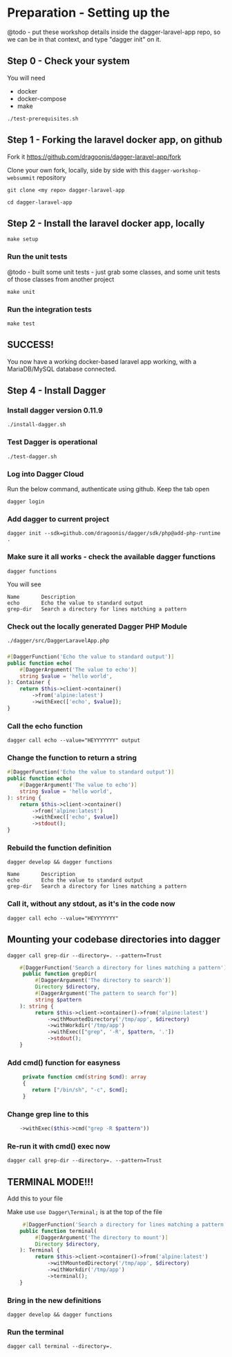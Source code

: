 # Preparation - Setting up the 

@todo - put these workshop details inside the dagger-laravel-app repo, so we can be in that context, and type "dagger init" on it.

## Step 0 - Check your system

You will need
- docker
- docker-compose
- make

```
./test-prerequisites.sh
```

## Step 1 - Forking the laravel docker app, on github

Fork it https://github.com/dragoonis/dagger-laravel-app/fork

Clone your own fork, locally, side by side with this `dagger-workshop-websummit` repository

```
git clone <my repo> dagger-laravel-app

cd dagger-laravel-app
```

## Step 2 - Install the laravel docker app, locally

```
make setup
```

### Run the unit tests
@todo - built some unit tests - just grab some classes, and some unit tests of those classes from another project
```
make unit
```

### Run the integration tests

```
make test
```

## SUCCESS!

You now have a working docker-based laravel app working, with a MariaDB/MySQL database connected.

## Step 4 - Install Dagger

### Install dagger version 0.11.9

```
./install-dagger.sh
```

### Test Dagger is operational
```
./test-dagger.sh
```

### Log into Dagger Cloud

Run the below command, authenticate using github. Keep the tab open
```
dagger login
```

### Add dagger to current project

```
dagger init --sdk=github.com/dragoonis/dagger/sdk/php@add-php-runtime .
```

### Make sure it all works - check the available dagger functions
```
dagger functions
```

You will see
```
Name       Description
echo       Echo the value to standard output
grep-dir   Search a directory for lines matching a pattern
```

### Check out the locally generated Dagger PHP Module
```
./dagger/src/DaggerLaravelApp.php
```

### 
``` php
#[DaggerFunction('Echo the value to standard output')]
public function echo(
    #[DaggerArgument('The value to echo')]
    string $value = 'hello world',
): Container {
    return $this->client->container()
        ->from('alpine:latest')
        ->withExec(['echo', $value]);
}

```

### Call the echo function
```
dagger call echo --value="HEYYYYYYY" output
```

### Change the function to return a string
``` php
#[DaggerFunction('Echo the value to standard output')]
public function echo(
    #[DaggerArgument('The value to echo')]
    string $value = 'hello world',
): string {
    return $this->client->container()
        ->from('alpine:latest')
        ->withExec(['echo', $value])
        ->stdout();
}
```

### Rebuild the function definition
```
dagger develop && dagger functions
```

```
Name       Description
echo       Echo the value to standard output
grep-dir   Search a directory for lines matching a pattern
```

### Call it, without any stdout, as it's in the code now

```
dagger call echo --value="HEYYYYYYY"
```

## Mounting your codebase directories into dagger

```
dagger call grep-dir --directory=. --pattern=Trust
```

``` php
    #[DaggerFunction('Search a directory for lines matching a pattern')]
     public function grepDir(
         #[DaggerArgument('The directory to search')]
         Directory $directory,
         #[DaggerArgument('The pattern to search for')]
         string $pattern
    ): string {
         return $this->client->container()->from('alpine:latest')
             ->withMountedDirectory('/tmp/app', $directory)
             ->withWorkdir('/tmp/app')
             ->withExec(["grep", '-R', $pattern, '.'])
             ->stdout();
    }
```

### Add cmd() function for easyness
``` php
     private function cmd(string $cmd): array
     {
        return ["/bin/sh", "-c", $cmd];
     }
```

### Change grep line to this

``` php
    ->withExec($this->cmd("grep -R $pattern"))
```

### Re-run it with cmd() exec now
```
dagger call grep-dir --directory=. --pattern=Trust

```


## TERMINAL MODE!!!

Add this to your file

Make use `use Dagger\Terminal;` is at the top of the file

``` php
     #[DaggerFunction('Search a directory for lines matching a pattern')]
    public function terminal(
         #[DaggerArgument('The directory to mount')]
         Directory $directory,
    ): Terminal {
         return $this->client->container()->from('alpine:latest')
             ->withMountedDirectory('/tmp/app', $directory)
             ->withWorkdir('/tmp/app')
             ->terminal();
    }
```

### Bring in the new definitions
```
dagger develop && dagger functions
```

### Run the terminal
```
dagger call terminal --directory=.
```
